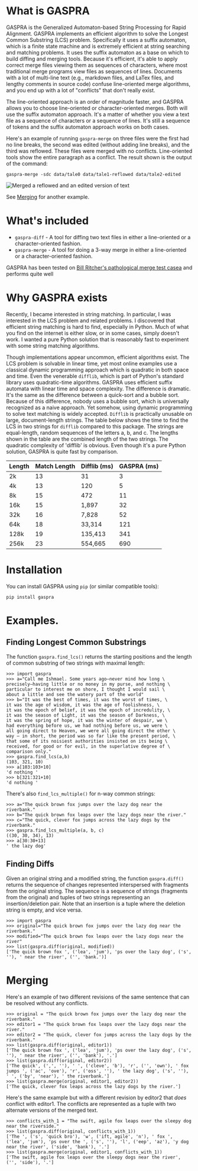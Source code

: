 # What is GASPRA

GASPRA is the Generalized Automaton-based String Processing for Rapid Alignment.
GASPRA implements an efficient algorithm to solve the Longest Common
Substring (LCS) problem.  Specifically it uses a suffix automaton, which
is a finite state machine and is extremely efficient at string searching
and matching problems.  It uses the suffix automaton as a base on which
to build diffing and merging tools.  Because it's efficient, it's
able to apply correct merge files viewing them as sequences of characters,
where most traditional merge programs view files as sequences of lines.
Documents with a lot of multi-line text (e.g., markdown files, and LaTex
files, and lengthy comments in source code) confuse line-oriented
merge algorithms, and you end up with a lot of
"conflicts" that don't really exist.  

The line-oriented approach is an order of magnitude faster, and GASPRA
allows you to choose line-oriented or character-oriented merges.  Both 
will use the suffix automaton approach.  It's a matter of whether you
view a text file as a sequence of characters or a sequence of lines.
It's still a sequence of tokens and the suffix automaton approach works
on both cases.

Here's an example of running `gaspra-merge` on three files were the
first had no line breaks, the second was edited (without adding line
breaks), and the third was reflowed.  These files were merged with no
conflicts.  Line-oriented tools show the entire paragraph as a conflict.
The result shown is the output of the command:

```
gaspra-merge -sdc data/tale0 data/tale1-reflowed data/tale2-edited
```

![Merged a reflowed and an edited version of text](./images/text-merge.png)

See [Merging](#merging) for another example.


# What's included

* `gaspra-diff` - A tool for diffing two text files in either a
  line-oriented or a character-oriented fashion.
* `gaspra-merge` - A tool for doing a 3-way merge in either a
  line-oriented or a character-oriented fashion.

GASPRA has been tested on [Bill Ritcher's pathological merge test
casea](https://www.guiffy.com/SureMergeWP.html) and performs quite
well

 
# Why GASPRA exists

Recently, I became interested in string matching. In particular, I was
interested in the LCS problem and related problems. I
discovered that efficient string matching is hard to find, especially in
Python. Much of what you find on the internet is either slow, or in some
cases, simply doesn't work.  I wanted a pure Python solution that is
reasonably fast to experiment with some string matching algorithms.


Though implementations appear uncommon, efficient algorithms exist.
The LCS problem is solvable in linear time, yet most online examples
use a classical dynamic programming approach which is quadratic in
both space and time. Even the venerable `difflib`, which is part of
Python's standard library uses quadratic-time algorithms.
GASPRA uses efficient suffix automata
with linear time and space complexity. The difference is dramatic.
It's the same as the difference between a quick-sort and a bubble sort.
Because of this difference, nobody uses a bubble sort, which is
universally recognized as a naive approach.  Yet somehow, using
dynamic programming to solve text matching is widely accepted.
`Difflib` is practically unusable on large, document-length
strings. The table below shows the time to find the LCS in two
strings for `difflib` compared to this package. The strings are
equal-length, random sequences of the letters a, b, and c.
The lengths shown in the table are the combined length of
the two strings.
The quadratic complexity of 'difflib' is obvious.  Even though it's a pure
Python solution, GASPRA is quite fast by comparison.

| Length   |   Match Length |   Difflib (ms) |      GASPRA (ms) |
|----------|----------------|----------------|------------------|
| 2k       |             13 |             31 |                3 |
| 4k       |             13 |            120 |                5 |
| 8k       |             15 |            472 |               11 |
| 16k      |             15 |          1,897 |               32 |
| 32k      |             16 |          7,828 |               52 |
| 64k      |             18 |         33,314 |              121 |
| 128k     |             19 |        135,413 |              341 |
| 256k     |             23 |        554,665 |              690 |

# Installation

You can install GASPRA using `pip` (or similar compatible tools):

```
pip install gaspra
```
# Examples.

## Finding Longest Common Substrings

The function `gaspra.find_lcs()` returns the starting positions and the
length of common substring of two strings with maximal length:

```
>>> import gaspra                                                                                               
>>> a="Call me Ishmael. Some years ago—never mind how long \
precisely—having little or no money in my purse, and nothing \
particular to interest me on shore, I thought I would sail \
about a little and see the watery part of the world"                                                                                                                  
>>> b="It was the best of times, it was the worst of times, \
it was the age of wisdom, it was the age of foolishness, \
it was the epoch of belief, it was the epoch of incredulity, \
it was the season of Light, it was the season of Darkness, \
it was the spring of hope, it was the winter of despair, we \
had everything before us, we had nothing before us, we were \
all going direct to Heaven, we were all going direct the other \
way – in short, the period was so far like the present period, \
that some of its noisiest authorities insisted on its being \
received, for good or for evil, in the superlative degree of \
comparison only."
>>> gaspra.find_lcs(a,b)
(103, 321, 10)
>>> a[103:103+10]
'd nothing '
>>> b[321:321+10]
'd nothing '
```


There's also `find_lcs_multiple()` for n-way common strings:

```
>>> a="The quick brown fox jumps over the lazy dog near the riverbank."
>>> b="The quick brown fox leaps over the lazy dogs near the river."
>>> c="The quick, clever fox jumps across the lazy dogs by the riverbank."
>>> gaspra.find_lcs_multiple(a, b, c)
((30, 30, 34), 13)
>>> a[30:30+13]
' the lazy dog'
```

## Finding Diffs

Given an original string and a modified string, the function
`gaspra.diff()` returns the sequence of changes represented
interspersed with fragments from the original string.  The sequence is
a sequence of strings (fragments from the original) and tuples of two strings
representing an insertion/deletion pair.  Note that an insertion is a tuple
where the deletion string is empty, and vice versa.

```
>>> import gaspra
>>> original="The quick brown fox jumps over the lazy dog near the riverbank."
>>> modified="The quick brown fox leaps over the lazy dogs near the river"
>>> list(gaspra.diff(original, modified))
['The quick brown fox ', ('lea', 'jum'), 'ps over the lazy dog', ('s', ''), ' near the river', ('', 'bank.')]
```

# Merging

Here's an example of two different revisions of the same sentence that can be
resolved without any conflicts.

``` 
>>> original = "The quick brown fox jumps over the lazy dog near the riverbank."
>>> editor1 = "The quick brown fox leaps over the lazy dogs near the river."
>>> editor2 = "The quick, clever fox jumps across the lazy dogs by the riverbank."
>>> list(gaspra.diff(original, editor1))
['The quick brown fox ', ('lea', 'jum'), 'ps over the lazy dog', ('s', ''), ' near the river', ('', 'bank'), '.']
>>> list(gaspra.diff(original, editor2))
['The quick', (',', ''), ' ', ('cleve', 'b'), 'r', ('', 'own'), ' fox jumps ', ('ac', 'ove'), 'r', ('oss', ''), ' the lazy dog', ('s', ''), ' ', ('by', 'near'), ' the riverbank.']
>>> list(gaspra.merge(original, editor1, editor2))
['The quick, clever fox leaps across the lazy dogs by the river.']
```

Here's the same example but with a different revision by editor2 that *does*
conflict with editor1.  The conflicts are represented as a tuple with two
alternate versions of the merged text.

```
>>> conflicts_with_1 = "The swift, agile fox leaps over the sleepy dog near the riverside."
>>> list(gaspra.diff(original, conflicts_with_1))
['The ', ('s', 'quick bro'), 'w', ('ift, agile', 'n'), ' fox ', ('lea', 'jum'), 'ps over the ', ('s', ''), 'l', ('eep', 'az'), 'y dog near the river', ('side', 'bank'), '.']
>>> list(gaspra.merge(original, editor1, conflicts_with_1))
['The swift, agile fox leaps over the sleepy dogs near the river', ('', 'side'), '.']
```

